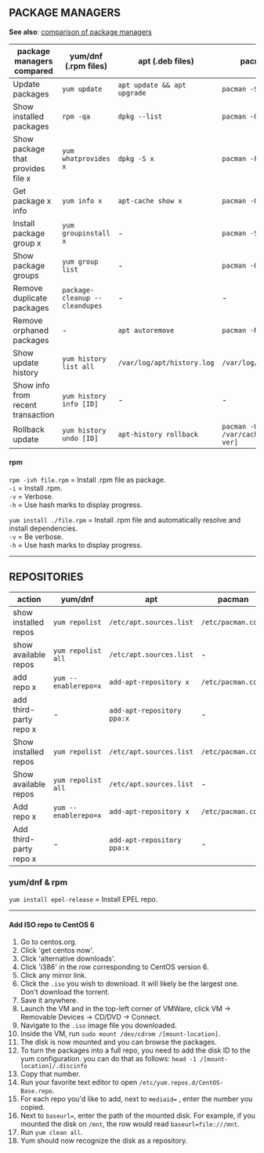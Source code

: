 
## PACKAGE MANAGERS

**See also**: [comparison of package managers](https://fusion809.github.io/comparison-of-package-managers/)

| package managers compared            | yum/dnf (.rpm files)           | apt (.deb files)            | pacman (.tgz files)           | pkg              |
|--------------------------------------|--------------------------------|-----------------------------|-------------------------------|------------------|
| Update packages                      | `yum update`                   | `apt update && apt upgrade` | `pacman -Syu`                 | `pkg update`     |
| Show installed packages              | `rpm -qa`                      | `dpkg --list`               | `pacman -Q`                   | `pkg info`       |
| Show package that provides file x    | `yum whatprovides x`           | `dpkg -S x`                 | `pacman -F x`                 | `pkg which x`    |
| Get package x info                   | `yum info x`                   | `apt-cache show x`          | `pacman -Qi x`                | `pkg info x`     |
| Install package group x              | `yum groupinstall x`           | -                           | `pacman -S x`                 | -                |
| Show package groups                  | `yum group list`               | -                           | `pacman -Qg`                  | -                |
| Remove duplicate packages            | `package-cleanup --cleandupes` | -                           | -                             | -                |
| Remove orphaned packages             | -                              | `apt autoremove`            | `pacman -Rns $(pacman -Qdtq)` | `pkg autoremove` |
| Show update history                  | `yum history list all`         | `/var/log/apt/history.log`  | `/var/log/pacman.log`         | -                |
| Show info from recent transaction    | `yum history info [ID]`        | -                           | -                             | -                |
| Rollback update                      | `yum history undo [ID]`        | `apt-history rollback`      | `pacman -U /var/cache/pacman/pkg/[pkg-ver]`|     |

#### rpm

`rpm -ivh file.rpm` = Install .rpm file as package.    
               `-i` = Install .rpm.    
               `-v` = Verbose.    
               `-h` = Use hash marks to display progress.  

`yum install ./file.rpm` = Install .rpm file and automatically resolve and install dependencies.  
                    `-v` = Be verbose.    
                    `-h` = Use hash marks to display progress.  


---
## REPOSITORIES

| action                  | yum/dnf               | apt                        | pacman                    | pkg |
|-------------------------|-----------------------|----------------------------|---------------------------|-----|
| show installed repos    | `yum repolist`        | `/etc/apt.sources.list`    | `/etc/pacman.conf`        |     |
| show available repos    | `yum repolist all`    | `/etc/apt.sources.list`    | -                         |     |
| add repo x              | `yum --enablerepo=x`  | `add-apt-repository x`     | `/etc/pacman.conf`        |     |
| add third-party repo x  | -                     | `add-apt-repository ppa:x` | -                         |     |
| Show installed repos    | `yum repolist`        | `/etc/apt.sources.list`    | `/etc/pacman.conf`        |     |
| Show available repos    | `yum repolist all`    | `/etc/apt.sources.list`    | -                         |     |
| Add repo x              | `yum --enablerepo=x`  | `add-apt-repository x`     | `/etc/pacman.conf`        |     |
| Add third-party repo x  | -                     | `add-apt-repository ppa:x` | -                         |     |

### yum/dnf & rpm

`yum install epel-release` = Install EPEL repo.  

---
#### Add ISO repo to CentOS 6

1. Go to centos.org.
1. Click 'get centos now'.
1. Click 'alternative downloads'.
1. Click 'i386' in the row corresponding to CentOS version 6.
1. Click any mirror link.
1. Click the `.iso` you wish to download. It will likely be the largest one. Don't download the torrent.
1. Save it anywhere.
1. Launch the VM and in the top-left corner of VMWare, click VM -> Removable Devices -> CD/DVD -> Connect.
1. Navigate to the `.iso` image file you downloaded.
1. Inside the VM, run `sudo mount /dev/cdrom /[mount-location]`.
1. The disk is now mounted and you can browse the packages.
1. To turn the packages into a full repo, you need to add the disk ID to the yum configuration. you can do that as follows: `head -1 /[mount-location]/.discinfo`
1. Copy that number.
1. Run your favorite text editor to open `/etc/yum.repos.d/CentOS-Base.repo`.
1. For each repo you'd like to add, next to `mediaid=` , enter the number you copied.  
1. Next to `baseurl=`, enter the path of the mounted disk. For example, if you mounted the disk on `/mnt`, the row would read `baseurl=file:///mnt`.
1. Run `yum clean all`.
1. Yum should now recognize the disk as a repository.

